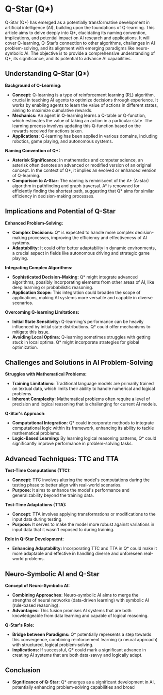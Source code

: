 # Q-Star (Q\*)

Q-Star (Q*) has emerged as a potentially transformative development in artificial intelligence (AI), building upon the foundations of Q-learning. This article aims to delve deeply into Q*, elucidating its naming convention, implications, and potential impact on AI research and applications. It will cover Q-learning, Q-Star's connection to other algorithms, challenges in AI problem-solving, and its alignment with emerging paradigms like neuro-symbolic AI. The objective is to provide a comprehensive understanding of Q\*, its significance, and its potential to advance AI capabilities.

## Understanding Q-Star (Q\*)

**Background of Q-Learning:**

- **Concept:** Q-learning is a type of reinforcement learning (RL) algorithm, crucial in teaching AI agents to optimize decisions through experience. It works by enabling agents to learn the value of actions in different states, aiming to maximize cumulative rewards.
- **Mechanics:** An agent in Q-learning learns a Q-table or Q-function, which estimates the value of taking an action in a particular state. The learning process involves updating this Q-function based on the rewards received for actions taken.
- **Applications:** Q-learning has been applied in various domains, including robotics, game playing, and autonomous systems.

**Naming Convention of Q\*:**

- **Asterisk Significance:** In mathematics and computer science, an asterisk often denotes an advanced or modified version of an original concept. In the context of Q\*, it implies an evolved or enhanced version of Q-learning.
- **Comparison to A-Star:** The naming is reminiscent of the A* (A-star) algorithm in pathfinding and graph traversal. A* is renowned for efficiently finding the shortest path, suggesting that Q\* aims for similar efficiency in decision-making processes.

## Implications and Potential of Q-Star

**Enhanced Problem-Solving:**

- **Complex Decisions:** Q\* is expected to handle more complex decision-making processes, improving the efficiency and effectiveness of AI systems.
- **Adaptability:** It could offer better adaptability in dynamic environments, a crucial aspect in fields like autonomous driving and strategic game playing.

**Integrating Complex Algorithms:**

- **Sophisticated Decision-Making:** Q\* might integrate advanced algorithms, possibly incorporating elements from other areas of AI, like deep learning or probabilistic reasoning.
- **Application Scope:** This integration could broaden the scope of applications, making AI systems more versatile and capable in diverse scenarios.

**Overcoming Q-learning Limitations:**

- **Initial State Sensitivity:** Q-learning's performance can be heavily influenced by initial state distributions. Q\* could offer mechanisms to mitigate this issue.
- **Avoiding Local Optima:** Q-learning sometimes struggles with getting stuck in local optima. Q\* might incorporate strategies for global optimization.

## Challenges and Solutions in AI Problem-Solving

**Struggles with Mathematical Problems:**

- **Training Limitations:** Traditional language models are primarily trained on textual data, which limits their ability to handle numerical and logical problems.
- **Inherent Complexity:** Mathematical problems often require a level of precision and logical reasoning that is challenging for current AI models.

**Q-Star's Approach:**

- **Computational Integration:** Q\* could incorporate methods to integrate computational logic within its framework, enhancing its ability to tackle mathematical problems.
- **Logic-Based Learning:** By learning logical reasoning patterns, Q\* could significantly improve performance in problem-solving tasks.

## Advanced Techniques: TTC and TTA

**Test-Time Computations (TTC):**

- **Concept:** TTC involves altering the model's computations during the testing phase to better align with real-world scenarios.
- **Purpose:** It aims to enhance the model's performance and generalizability beyond the training data.

**Test-Time Adaptations (TTA):**

- **Concept:** TTA involves applying transformations or modifications to the input data during testing.
- **Purpose:** It serves to make the model more robust against variations in input data that it wasn't exposed to during training.

**Role in Q-Star Development:**

- **Enhancing Adaptability:** Incorporating TTC and TTA in Q\* could make it more adaptable and effective in handling diverse and unforeseen real-world problems.

## Neuro-Symbolic AI and Q-Star

**Concept of Neuro-Symbolic AI:**

- **Combining Approaches:** Neuro-symbolic AI aims to merge the strengths of neural networks (data-driven learning) with symbolic AI (rule-based reasoning).
- **Advantages:** This fusion promises AI systems that are both knowledgeable from data learning and capable of logical reasoning.

**Q-Star's Role:**

- **Bridge between Paradigms:** Q\* potentially represents a step towards this convergence, combining reinforcement learning (a neural approach) with structured, logical problem-solving.
- **Implications:** If successful, Q\* could mark a significant advance in creating AI systems that are both data-savvy and logically adept.

## Conclusion

- **Significance of Q-Star:** Q\* emerges as a significant development in AI, potentially enhancing problem-solving capabilities and broad
